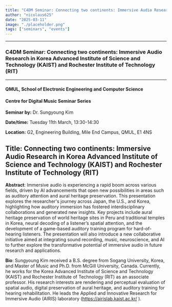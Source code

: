 ```yaml
---
title: "C4DM Seminar: Connecting two continents: Immersive Audio Research in Korea Advanced Institute of Science and Technology (KAIST) and Rochester Institute of Technology (RIT)"
author: "nicolaus625"
date: "2025-03-11"
image: "./placeholder.png"
tags: ["seminars", "events"]
---
```


---

### C4DM Seminar: Connecting two continents: Immersive Audio Research in Korea Advanced Institute of Science and Technology (KAIST) and Rochester Institute of Technology (RIT)
-----------------

#### QMUL, School of Electronic Engineering and Computer Science

#### Centre for Digital Music Seminar Series

**Seminar by:** Dr. Sungyoung Kim

**Date/time:** Tuesday 11th March, 13:30-14:30

**Location:** G2, Engineering Building, Mile End Campus, QMUL, E1 4NS 

<b>Title</b>: Connecting two continents: Immersive Audio Research in Korea Advanced Institute of Science and Technology (KAIST) and Rochester Institute of Technology (RIT)
-----------------

<b>Abstract</b>: 
Immersive audio is experiencing a rapid boom across various fields, driven by AI advancements that open new possibilities in areas such as auditory attention and aural heritage preservation. This presentation explores the researcher's journey across Japan, the U.S., and Korea, highlighting how auditory immersion has fostered interdisciplinary collaborations and generated new insights. Key projects include aural heritage preservation of world heritage sites in Peru and traditional temples in Korea, neural decoding of a listener’s spatial attention, and the development of a game-based auditory training program for hard-of-hearing listeners. The presentation will also introduce a new collaborative initiative aimed at integrating sound recording, music, neuroscience, and AI to further explore the transformative potential of immersive audio in future research and applications.


<b>Bio</b>: 
Sungyoung Kim received a B.S. degree from Sogang University, Korea, and Master of Music and Ph.D. from McGill University, Canada. Currently, he works for the Korea Advanced Institute of Science and Technology (KAIST) and Rochester Institute of Technology (RIT) as an associate professor. His research interests are rendering and perceptual evaluation of spatial audio, digital preservation of aural heritage, and auditory training for hearing rehabilitation. He leads the Applied and Innovative Research for Immersive Audio (AIRIS) laboratory (https://airislab.kaist.ac.kr/ ).
